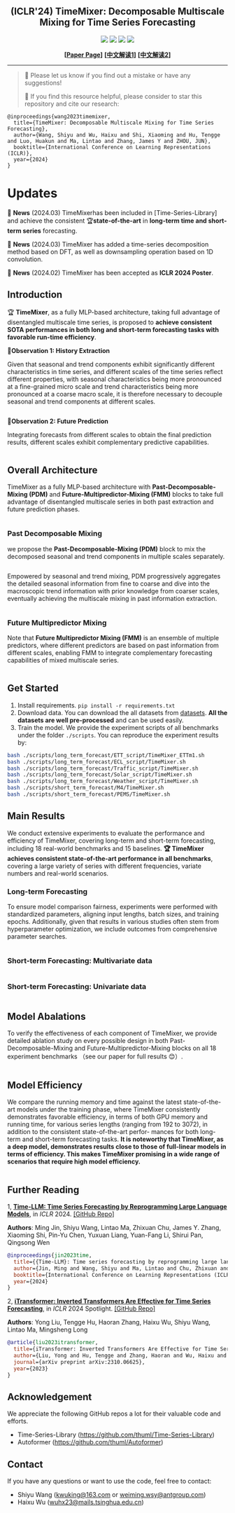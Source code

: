 <div align="center">
  <!-- <h1><b> Time-LLM </b></h1> -->
  <!-- <h2><b> Time-LLM </b></h2> -->
  <h2><b> (ICLR'24) TimeMixer: Decomposable Multiscale Mixing for Time Series Forecasting </b></h2>
</div>


<div align="center">

![](https://img.shields.io/github/last-commit/KimMeen/Time-LLM?color=green)
![](https://img.shields.io/github/stars/kwuking/TimeMixer?color=yellow)
![](https://img.shields.io/github/forks/kwuking/TimeMixer?color=lightblue)
![](https://img.shields.io/badge/PRs-Welcome-green)

</div>

<div align="center">

**[<a href="https://openreview.net/pdf?id=7oLshfEIC2">Paper Page</a>]**
**[<a href="https://mp.weixin.qq.com/s/MsJmWfXuqh_pTYlwve6O3Q">中文解读1</a>]**
**[<a href="https://zhuanlan.zhihu.com/p/686772622">中文解读2</a>]**

</div>


---
>
> 🙋 Please let us know if you find out a mistake or have any suggestions!
> 
> 🌟 If you find this resource helpful, please consider to star this repository and cite our research:

```
@inproceedings{wang2023timemixer,
  title={TimeMixer: Decomposable Multiscale Mixing for Time Series Forecasting},
  author={Wang, Shiyu and Wu, Haixu and Shi, Xiaoming and Hu, Tengge and Luo, Huakun and Ma, Lintao and Zhang, James Y and ZHOU, JUN},
  booktitle={International Conference on Learning Representations (ICLR)},
  year={2024}
}
```

# Updates

🚩 **News** (2024.03) TimeMixerhas been included in [Time-Series-Library] and achieve the consistent 🏆**state-of-the-art** in **long-term time and short-term series** forecasting.

🚩 **News** (2024.03) TimeMixer has added a time-series decomposition method based on DFT, as well as downsampling operation based on 1D convolution.

🚩 **News** (2024.02) TimeMixer has been accepted as **ICLR 2024 Poster**.

## Introduction
🏆 **TimeMixer**, as a fully MLP-based architecture, taking full advantage of disentangled multiscale time series, is proposed to **achieve consistent SOTA performances in both long and short-term forecasting tasks with favorable run-time efficiency**.

🌟**Observation 1: History Extraction** 

Given that seasonal and trend components exhibit significantly different characteristics in time series, and different scales of the time series reflect different properties, with seasonal characteristics being more pronounced at a fine-grained micro scale and trend characteristics being more pronounced at a coarse macro scale, it is therefore necessary to decouple seasonal and trend components at different scales.

<p align="center">
<img src="./figures/motivation1.png"  alt="" align=center />
</p>

🌟**Observation 2: Future Prediction** 

Integrating forecasts from different scales to obtain the final prediction results, different scales exhibit complementary predictive capabilities.

<p align="center">
<img src="./figures/motivation2.png"  alt="" align=center />
</p>

## Overall Architecture
TimeMixer as a fully MLP-based architecture with **Past-Decomposable-Mixing (PDM)** and **Future-Multipredictor-Mixing (FMM)** blocks to take full advantage of disentangled multiscale series in both past extraction and future prediction phases. 

<p align="center">
<img src="./figures/overall.png"  alt="" align=center />
</p>

### Past Decomposable Mixing 
we propose the **Past-Decomposable-Mixing (PDM)** block to mix the decomposed seasonal and trend components in multiple scales separately. 

<p align="center">
<img src="./figures/past_mixing1.png"  alt="" align=center />
</p>

Empowered by seasonal and trend mixing, PDM progressively aggregates the detailed seasonal information from fine to coarse and dive into the macroscopic trend information with prior knowledge from coarser scales, eventually achieving the multiscale mixing in past information extraction.

<p align="center">
<img src="./figures/past_mixing2.png"  alt="" align=center />
</p>

### Future Multipredictor Mixing 
Note that **Future Multipredictor Mixing (FMM)** is an ensemble of multiple predictors, where different predictors are based on past information from different scales, enabling FMM to integrate complementary forecasting capabilities of mixed multiscale series.

<p align="center">
<img src="./figures/future_mixing.png"  alt="" align=center />
</p>



## Get Started

1. Install requirements. ```pip install -r requirements.txt```
2. Download data. You can download the all datasets from [datasets](https://drive.google.com/u/0/uc?id=1NF7VEefXCmXuWNbnNe858WvQAkJ_7wuP&export=download). **All the datasets are well pre-processed** and can be used easily.
3. Train the model. We provide the experiment scripts of all benchmarks under the folder `./scripts`. You can reproduce the experiment results by:

```bash
bash ./scripts/long_term_forecast/ETT_script/TimeMixer_ETTm1.sh
bash ./scripts/long_term_forecast/ECL_script/TimeMixer.sh
bash ./scripts/long_term_forecast/Traffic_script/TimeMixer.sh
bash ./scripts/long_term_forecast/Solar_script/TimeMixer.sh
bash ./scripts/long_term_forecast/Weather_script/TimeMixer.sh
bash ./scripts/short_term_forecast/M4/TimeMixer.sh
bash ./scripts/short_term_forecast/PEMS/TimeMixer.sh
```

## Main Results
We conduct extensive experiments to evaluate the performance and efficiency of TimeMixer, covering long-term and short-term forecasting, including 18 real-world benchmarks and 15 baselines.
**🏆 TimeMixer achieves consistent state-of-the-art performance in all benchmarks**, covering a large variety of series with different frequencies, variate numbers and real-world scenarios.

### Long-term Forecasting

To ensure model comparison fairness, experiments were performed with standardized parameters, aligning input lengths, batch sizes, and training epochs. Additionally, given that results in various studies often stem from hyperparameter optimization, we include outcomes from comprehensive parameter searches.

<p align="center">
<img src="./figures/long_results.png"  alt="" align=center />
</p>

### Short-term Forecasting: Multivariate data

<p align="center">
<img src="./figures/pems_results.png"  alt="" align=center />
</p>

###  Short-term Forecasting: Univariate data

<p align="center">
<img src="./figures/m4_results.png"  alt="" align=center />
</p>


## Model Abalations

To verify the effectiveness of each component of TimeMixer, we provide detailed ablation study on every possible design in both Past-Decomposable-Mixing and Future-Multipredictor-Mixing blocks on all 18 experiment benchmarks （see our paper for full results 😊）.

<p align="center">
<img src="./figures/ablation.png"  alt="" align=center />
</p>

## Model Efficiency
We compare the running memory and time against the latest state-of-the-art models under the training phase, where TimeMixer consistently demonstrates favorable efficiency, in terms of both GPU memory and running time, for various series lengths (ranging from 192 to 3072), in addition to the consistent state-of-the-art perfor- mances for both long-term and short-term forecasting tasks.
**It is noteworthy that TimeMixer, as a deep model, demonstrates results close to those of full-linear models in terms of efficiency. This makes TimeMixer promising in a wide range of scenarios that require high model efficiency.**

<p align="center">
<img src="./figures/efficiency.png"  alt="" align=center />
</p>

## Further Reading
1, [**Time-LLM: Time Series Forecasting by Reprogramming Large Language Models**](https://arxiv.org/abs/2310.01728), in *ICLR* 2024.
[\[GitHub Repo\]](https://github.com/KimMeen/Time-LLM)

**Authors**: Ming Jin, Shiyu Wang, Lintao Ma, Zhixuan Chu, James Y. Zhang, Xiaoming Shi, Pin-Yu Chen, Yuxuan Liang, Yuan-Fang Li, Shirui Pan, Qingsong Wen

```bibtex
@inproceedings{jin2023time,
  title={{Time-LLM}: Time series forecasting by reprogramming large language models},
  author={Jin, Ming and Wang, Shiyu and Ma, Lintao and Chu, Zhixuan and Zhang, James Y and Shi, Xiaoming and Chen, Pin-Yu and Liang, Yuxuan and Li, Yuan-Fang and Pan, Shirui and Wen, Qingsong},
  booktitle={International Conference on Learning Representations (ICLR)},
  year={2024}
}
```

2, [**iTransformer: Inverted Transformers Are Effective for Time Series Forecasting**](https://arxiv.org/abs/2310.06625), in *ICLR* 2024 Spotlight.
[\[GitHub Repo\]](https://github.com/thuml/iTransformer)

**Authors**: Yong Liu, Tengge Hu, Haoran Zhang, Haixu Wu, Shiyu Wang, Lintao Ma, Mingsheng Long

```bibtex
@article{liu2023itransformer,
  title={iTransformer: Inverted Transformers Are Effective for Time Series Forecasting},
  author={Liu, Yong and Hu, Tengge and Zhang, Haoran and Wu, Haixu and Wang, Shiyu and Ma, Lintao and Long, Mingsheng},
  journal={arXiv preprint arXiv:2310.06625},
  year={2023}
}
```

## Acknowledgement

We appreciate the following GitHub repos a lot for their valuable code and efforts.
- Time-Series-Library (https://github.com/thuml/Time-Series-Library)
- Autoformer (https://github.com/thuml/Autoformer)

## Contact

If you have any questions or want to use the code, feel free to contact:
* Shiyu Wang (kwuking@163.com or weiming.wsy@antgroup.com)
* Haixu Wu (wuhx23@mails.tsinghua.edu.cn)
